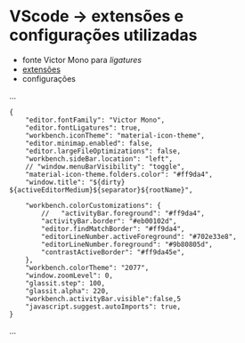 # VScode -> extensões e configurações utilizadas

- fonte Victor Mono para *ligatures*
- [extensões](https://github.com/Guizanin/visualcode/tree/master/extensoes)
- configurações

...

    {
        "editor.fontFamily": "Victor Mono",
        "editor.fontLigatures": true,
        "workbench.iconTheme": "material-icon-theme",
        "editor.minimap.enabled": false,
        "editor.largeFileOptimizations": false,
        "workbench.sideBar.location": "left",
        // "window.menuBarVisibility": "toggle",
        "material-icon-theme.folders.color": "#ff9da4", 
        "window.title": "${dirty} ${activeEditorMedium}${separator}${rootName}",

        "workbench.colorCustomizations": {
            //   "activityBar.foreground": "#ff9da4",    
            "activityBar.border": "#eb00102d",
            "editor.findMatchBorder": "#ff9da4",
            "editorLineNumber.activeForeground": "#702e33e8",
            "editorLineNumber.foreground": "#9b80805d",
            "contrastActiveBorder": "#ff9da45e",
        },
        "workbench.colorTheme": "2077",
        "window.zoomLevel": 0,
        "glassit.step": 100,
        "glassit.alpha": 220,
        "workbench.activityBar.visible":false,5
        "javascript.suggest.autoImports": true,      
    }

...

